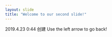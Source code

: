 ```yaml
---
layout: slide
title: "Welcome to our second slide!"
---
```

2019.4.23 0:44 创建
Use the left arrow to go back!
